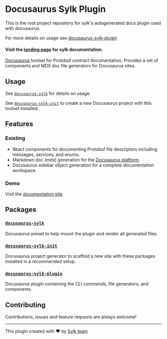 # Docusaurus Sylk Plugin

This is the root project repository for sylk's autogenerated docs plugin used with docusaurus.

For more details on usage see [docusaurus-sylk-plugin](/packages/docusaurus-sylk-plugin/README.md)

#### Visit the [landing page](https://sylk.build/) for sylk documentation.

[Docusaurus](https://docusaurus.io/) toolset for Protobuf contract documentation. Provides a set of components and MDX doc file generators for Docusaurus sites.

## Usage

See [`docusaurus-sylk`](https://github.com/sylk/docusaurus-sylk/tree/master/packages/docusaurus-sylk#usage) for details on usage.

See [`docusaurus-sylk-init`](https://github.com/sylk/docusaurus-sylk/tree/master/packages/docusaurus-sylk-init#usage) to create a new Docusaurus project with this toolset installed.

## Features
### Existing
- React components for documenting Protobuf file descriptors including messages, services, and enums.
- Markdown doc (mdx) generation for the [Docusaurus platform](https://docusaurus.io/).
- Docusaurus sidebar object generation for a complete documentation workspace.

### Demo

<!-- ![Protodocs Overview](./screenshots/overview.png) -->
<!-- ![Service Sample](./screenshots/overview-service.png) -->

Visit the [documentation site](https://docs.sylk.build/).

## Packages

### [`docusaurus-sylk`](https://github.com/sylk-build/docusaurus-sylk/tree/master/packages/docusaurus-sylk)

Docusaurus preset to help mount the plugin and render all generated files.

### [`docusaurus-sylk-init`](https://github.com/sylk-build/docusaurus-sylk/tree/master/packages/docusaurus-sylk-init)

Docusaurus project generator to scaffold a new site with these packages installed in a recommended setup.

### [`docusaurus-sylk-plugin`](https://github.com/sylk-build/docusaurus-sylk/tree/master/packages/docusaurus-sylk-plugin)

Docusaurus plugin containing the CLI commands, file generators, and components.

## Contributing

Contributions, issues and feature requests are always welcome!

---
This plugin created with ❤️ by [Sylk team](https://sylk.build/)
